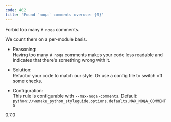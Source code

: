 ```yaml
---
code: 402
title: 'Found `noqa` comments overuse: {0}'
---
```


Forbid too many `# noqa` comments.

We count them on a per-module basis.

  - Reasoning:  
    Having too many `# noqa` comments makes your code less readable and
    indicates that there's something wrong with it.

  - Solution:  
    Refactor your code to match our style. Or use a config file to
    switch off some checks.

  - Configuration:  
    This rule is configurable with `--max-noqa-comments`. Default:
    `python://wemake_python_styleguide.options.defaults.MAX_NOQA_COMMENTS`

<div class="versionadded">

0.7.0

</div>